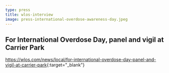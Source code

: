 ```yaml
---
type: press
title: wlos-interview
image: press-international-overdose-awareness-day.jpeg
---
```


## For International Overdose Day, panel and vigil at Carrier Park

<https://wlos.com/news/local/for-international-overdose-day-panel-and-vigil-at-carrier-park>{:target="_blank"}
